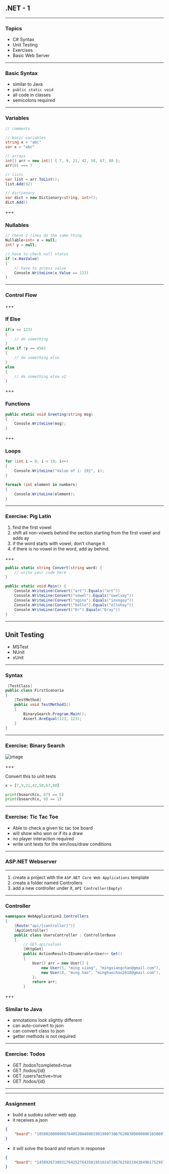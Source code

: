 ## .NET - 1

---

### Topics

- C# Syntax
- Unit Testing
- Exercises
- Basic Web Server

---

### Basic Syntax

- similar to Java
- `public static void`
- all code in classes
- semicolons required

---

### Variables

```csharp
// comments

// basic variables
string x = "abc"
var x = "abc"

// arrays
int[] arr = new int[] { 7, 9, 21, 42, 58, 67, 88 };
arr[0] === 7

// lists
var list = arr.ToList();
list.Add(92)

// dictionary
var dict = new Dictionary<string, int>();
dict.Add()
```

+++

### Nullables

```csharp
// these 2 lines do the same thing
Nullable<int> x = null;
int? y = null;

// have to check null status
if (x.HasValue)
{
    // have to access value
    Console.WriteLine(x.Value == 123)
}
```

---

### Control Flow

+++

### If Else

```csharp
if(x == 123)
{
    // do something
}
else if (y == 456)
{
    // do something else
}
else 
{
    // do something else v2
}
```

+++

### Functions

```csharp
public static void Greeting(string msg) 
{
    Console.WriteLine(msg);
}
```

+++

### Loops

```csharp
for (int i = 0; i < 10; i++)
{
    Console.WriteLine("Value of i: {0}", i);
}

foreach (int element in numbers)
{
    Console.WriteLine(element);
}
```

---

### Exercise: Pig Latin

1. find the first vowel
2. shift all non-vowels behind the section starting from the first vowel and adds <span class="text-gold">ay</span>
3. if the word starts with vowel, don't change it
4. if there is no vowel in the word, add <span class="text-gold">ay</span> behind.

+++

```csharp
public static string Convert(string word) {
    // write your code here
}

public static void Main() {
    Console.WriteLine(Convert("art").Equals("art"))
    Console.WriteLine(Convert("vowel").Equals("owelvay"))
    Console.WriteLine(Convert("nginx").Equals("inxngay"))
    Console.WriteLine(Convert("hello").Equals("ellohay"))
    Console.WriteLine(Convert("Dr").Equals("Dray"))
}
```

---

## Unit Testing

- MSTest
- NUnit
- xUnit

---

### Syntax

```csharp
 [TestClass]
public class FirstScenario
{
    [TestMethod]
    public void TestMethod1()
    {
        BinarySearch.Program.Main();
        Assert.AreEqual(123, 123);
    }
}
```

---

### Exercise: Binary Search

![image](https://www.mathwarehouse.com/programming/images/binary-vs-linear-search/binary-and-linear-search-animations.gif)

+++

Convert this to unit tests

```python
x = [7,9,21,42,58,67,88]

print(bsearch(x, 67) == 5)
print(bsearch(x, 9) == 1)
```

---

### Exercise: Tic Tac Toe

- Able to check a given tic tac toe board
- will show who won or if its a draw
- no player interaction required
- write unit tests for the win/loss/draw conditions

---

### ASP.NET Webserver

---

1. create a project with the `ASP.NET Core Web Applications` template
2. create a folder named Controllers
3. add a new controller under it, `API Controller(Empty)`

---

### Controller

```csharp
namespace WebApplication2.Controllers
{
    [Route("api/[controller]")]
    [ApiController]
    public class UsersController : ControllerBase
    {
        // GET api/values
        [HttpGet]
        public ActionResult<IEnumerable<User>> Get()
        {
            User[] arr = new User[] {
                new User(5, "ming xiang", "mingxiangchan@gmail.com"),
                new User(8, "ming hao", "minghaochan2018@gmail.com"),
            };
            return arr;
        }
```

+++

### Similar to Java

- annotations look slightly different
- can auto-convert to json
- can convert class to json
- getter methods is not required

---

### Exercise: Todos

- GET <span class="text-blue">/todos?completed=true</span>
- GET <span class="text-blue">/todos/{id}</span>
- GET <span class="text-blue">/users?active=true</span>
- GET <span class="text-blue">/todos/{id}</span>

---

---

### Assignment

- build a sudoku solver web app
- it receives a json

```json
{
    "board": "105802000090076405200400819019007306762083090000061050007600030430020501600308900"
}
```

- it will solve the board and return in response

```json
{
    "board": "145892673893176425276435819519247386762583194384961752957614238438729561621358947"
}
```